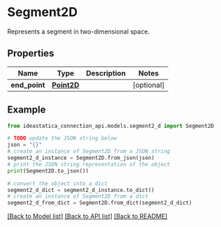 # Segment2D

Represents a segment in two-dimensional space.

## Properties

Name | Type | Description | Notes
------------ | ------------- | ------------- | -------------
**end_point** | [**Point2D**](Point2D.md) |  | [optional] 

## Example

```python
from ideastatica_connection_api.models.segment2_d import Segment2D

# TODO update the JSON string below
json = "{}"
# create an instance of Segment2D from a JSON string
segment2_d_instance = Segment2D.from_json(json)
# print the JSON string representation of the object
print(Segment2D.to_json())

# convert the object into a dict
segment2_d_dict = segment2_d_instance.to_dict()
# create an instance of Segment2D from a dict
segment2_d_from_dict = Segment2D.from_dict(segment2_d_dict)
```
[[Back to Model list]](../README.md#documentation-for-models) [[Back to API list]](../README.md#documentation-for-api-endpoints) [[Back to README]](../README.md)


